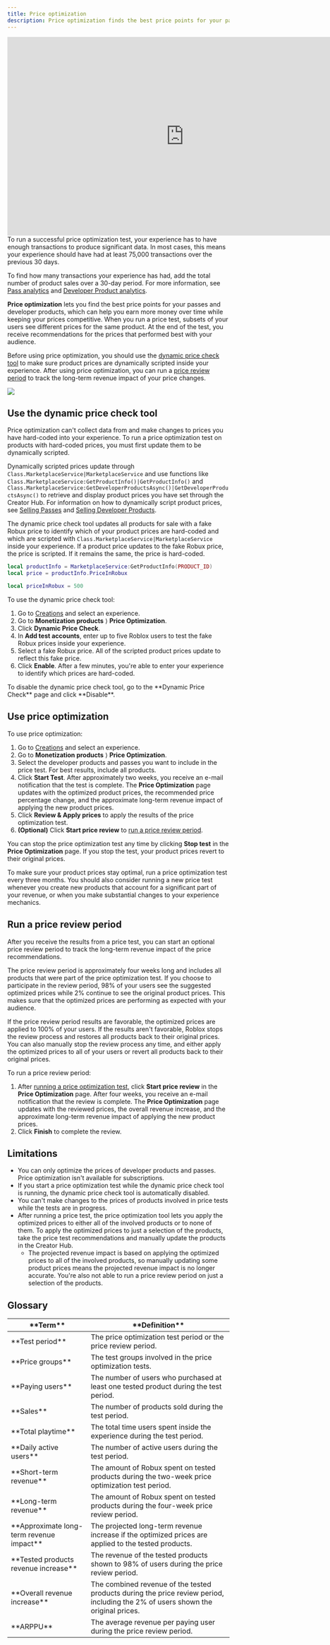 ```yaml
---
title: Price optimization
description: Price optimization finds the best price points for your passes and developer products, helping you earn more money over time.
---
```


<iframe width="800" height="450" src="https://www.youtube-nocookie.com/embed/ULr3CZ8egP8" title="YouTube video player" frameborder="0" allow="accelerometer; clipboard-write; encrypted-media; gyroscope; picture-in-picture" allowfullscreen></iframe>

<br />

<Alert severity="warning">
To run a successful price optimization test, your experience has to have enough transactions to produce significant data. In most cases, this means your experience should have had at least 75,000 transactions over the previous 30 days.

To find how many transactions your experience has had, add the total number of product sales over a 30-day period. For more information, see [Pass analytics](./game-passes.md#pass-analytics) and [Developer Product analytics](./developer-products.md#developer-product-analytics).
</Alert>

**Price optimization** lets you find the best price points for your passes and developer products, which can help you earn more money over time while keeping your prices competitive. When you run a price test, subsets of your users see different prices for the same product. At the end of the test, you receive recommendations for the prices that performed best with your audience.

Before using price optimization, you should use the [dynamic price check tool](#use-the-dynamic-price-check-tool) to make sure product prices are dynamically scripted inside your experience. After using price optimization, you can run a [price review period](#run-a-price-review-period) to track the long-term revenue impact of your price changes.

<img src="../../assets/monetization/price-optimization/Price-Optimization-Example.png" />

## Use the dynamic price check tool

Price optimization can't collect data from and make changes to prices you have hard-coded into your experience. To run a price optimization test on products with hard-coded prices, you must first update them to be dynamically scripted.

Dynamically scripted prices update through `Class.MarketplaceService|MarketplaceService` and use functions like `Class.MarketplaceService:GetProductInfo()|GetProductInfo()` and `Class.MarketplaceService:GetDeveloperProductsAsync()|GetDeveloperProductsAsync()` to retrieve and display product prices you have set through the Creator Hub. For information on how to dynamically script product prices, see [Selling Passes](./game-passes.md#sell-passes) and [Selling Developer Products](./developer-products.md#sell-developer-products).

The dynamic price check tool updates all products for sale with a fake Robux price to identify which of your product prices are hard-coded and which are scripted with `Class.MarketplaceService|MarketplaceService` inside your experience. If a product price updates to the fake Robux price, the price is scripted. If it remains the same, the price is hard-coded.

```lua title="Client Script for a Dynamically Scripted Product Price"
local productInfo = MarketplaceService:GetProductInfo(PRODUCT_ID)
local price = productInfo.PriceInRobux
```

```lua title="Client Script for a Hard-Coded Product Price"
local priceInRobux = 500
```

To use the dynamic price check tool:

1. Go to [Creations](https://create.roblox.com/dashboard/creations) and select an experience.
2. Go to **Monetization products** &rang; **Price Optimization**.
3. Click **Dynamic Price Check**.
4. In **Add test accounts**, enter up to five Roblox users to test the fake Robux prices inside your experience.
5. Select a fake Robux price. All of the scripted product prices update to reflect this fake price.
6. Click **Enable**. After a few minutes, you're able to enter your experience to identify which prices are hard-coded.

<Alert severity="info">
To disable the dynamic price check tool, go to the **Dynamic Price Check** page and click **Disable**.
</Alert>

## Use price optimization

To use price optimization:

1. Go to [Creations](https://create.roblox.com/dashboard/creations) and select an experience.
2. Go to **Monetization products** &rang; **Price Optimization**.
3. Select the developer products and passes you want to include in the price test. For best results, include all products.
4. Click **Start Test**. After approximately two weeks, you receive an e-mail notification that the test is complete. The **Price Optimization** page updates with the optimized product prices, the recommended price percentage change, and the approximate long-term revenue impact of applying the new product prices.
5. Click **Review & Apply prices** to apply the results of the price optimization test.
6. **(Optional)** Click **Start price review** to [run a price review period](#run-a-price-review-period).

You can stop the price optimization test any time by clicking **Stop test** in the **Price Optimization** page. If you stop the test, your product prices revert to their original prices.

<Alert severity="info">
To make sure your product prices stay optimal, run a price optimization test every three months. You should also consider running a new price test whenever you create new products that account for a significant part of your revenue, or when you make substantial changes to your experience mechanics.
</Alert>

## Run a price review period

After you receive the results from a price test, you can start an optional price review period to track the long-term revenue impact of the price recommendations.

The price review period is approximately four weeks long and includes all products that were part of the price optimization test. If you choose to participate in the review period, 98% of your users see the suggested optimized prices while 2% continue to see the original product prices. This makes sure that the optimized prices are performing as expected with your audience.

If the price review period results are favorable, the optimized prices are applied to 100% of your users. If the results aren't favorable, Roblox stops the review process and restores all products back to their original prices. You can also manually stop the review process any time, and either apply the optimized prices to all of your users or revert all products back to their original prices.

To run a price review period:

1. After [running a price optimization test](#use-price-optimization), click **Start price review** in the **Price Optimization** page. After four weeks, you receive an e-mail notification that the review is complete. The **Price Optimization** page updates with the reviewed prices, the overall revenue increase, and the approximate long-term revenue impact of applying the new product prices.
2. Click **Finish** to complete the review.

## Limitations

- You can only optimize the prices of developer products and passes. Price optimization isn't available for subscriptions.
- If you start a price optimization test while the dynamic price check tool is running, the dynamic price check tool is automatically disabled.
- You can't make changes to the prices of products involved in price tests while the tests are in progress.
- After running a price test, the price optimization tool lets you apply the optimized prices to either all of the involved products or to none of them. To apply the optimized prices to just a selection of the products, take the price test recommendations and manually update the products in the Creator Hub.
  - The projected revenue impact is based on applying the optimized prices to all of the involved products, so manually updating some product prices means the projected revenue impact is no longer accurate. You're also not able to run a price review period on just a selection of the products.

## Glossary

<table>
<thead>
  <tr>
    <th>**Term**</th>
    <th>**Definition**</th>
  </tr>
</thead>
<tbody>
  <tr>
    <td>**Test period**</td>
    <td>The price optimization test period or the price review period.</td>
  </tr>
  <tr>
    <td>**Price groups**</td>
    <td>The test groups involved in the price optimization tests.</td>
  </tr>
  <tr>
    <td>**Paying users**</td>
    <td>The number of users who purchased at least one tested product during the test period.</td>
  </tr>
  <tr>
    <td>**Sales**</td>
    <td>The number of products sold during the test period.</td>
  </tr>
  <tr>
    <td>**Total playtime**</td>
    <td>The total time users spent inside the experience during the test period.</td>
  </tr>
  <tr>
    <td>**Daily active users**</td>
    <td>The number of active users during the test period.</td>
  </tr>
  <tr>
    <td>**Short-term revenue**</td>
    <td>The amount of Robux spent on tested products during the two-week price optimization test period.</td>
  </tr>
  <tr>
    <td>**Long-term revenue**</td>
    <td>The amount of Robux spent on tested products during the four-week price review period.</td>
  </tr>
  <tr>
    <td>**Approximate long-term revenue impact**</td>
    <td>The projected long-term revenue increase if the optimized prices are applied to the tested products.</td>
  </tr>
  <tr>
    <td>**Tested products revenue increase**</td>
    <td>The revenue of the tested products shown to 98% of users during the price review period.</td>
  </tr>
  <tr>
    <td>**Overall revenue increase**</td>
    <td>The combined revenue of the tested products during the price review period, including the 2% of users shown the original prices.</td>
  </tr>
  <tr>
    <td>**ARPPU**</td>
    <td>The average revenue per paying user during the price review period.</td>
  </tr>
</tbody>
</table>
